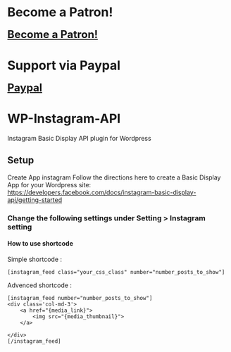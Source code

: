 # Become a Patron! 
<a href="https://www.patreon.com/bePatron?u=38671402" style='font-weight:bold;font-size:24px;'>Become a Patron!</a>
# Support via Paypal
<a href="https://paypal.me/OUTMANI" style='font-weight:bold;font-size:24px;'>Paypal</a>

# WP-Instagram-API
Instagram Basic Display API plugin for Wordpress

## Setup
Create App instagram
Follow the directions here to create a Basic Display App for your Wordpress site:
https://developers.facebook.com/docs/instagram-basic-display-api/getting-started

### Change the following settings under Setting > Instagram setting

#### How to use shortcode 
Simple shortcode :
```
[instagram_feed class="your_css_class" number="number_posts_to_show"]

```
Advenced shortcode :
```
[instagram_feed number="number_posts_to_show"]
<div class='col-md-3'>
    <a href="{media_link}">
        <img src="{media_thumbnail}">
    </a>

</div>
[/instagram_feed]
```
